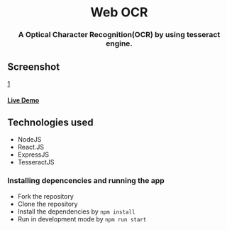 <h1 align="center" >Web OCR</h1>
<h3 align="center"> A Optical Character Recognition(OCR) by using tesseract engine.</h3>

## Screenshot
[1](./ss/demo.png)
#### [Live Demo](https://web-ocr.herokuapp.com/)

## Technologies used
* NodeJS
* React.JS
* ExpressJS
* TesseractJS

### Installing depencencies and running the app
* Fork the repository
* Clone the repository
* Install the dependencies by `npm install`
* Run in development mode by `npm run start`


